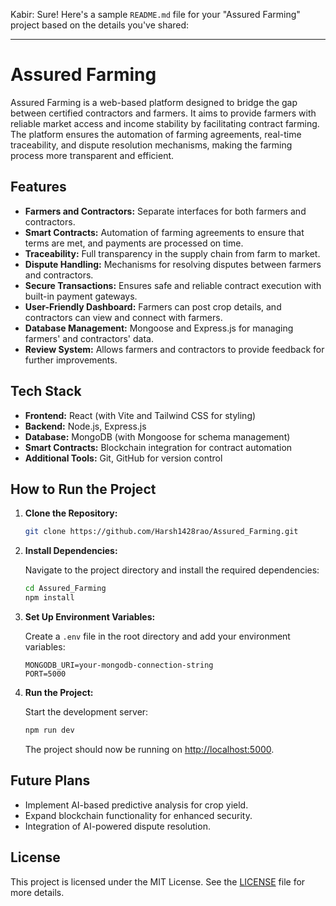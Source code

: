 Kabir: Sure! Here's a sample `README.md` file for your "Assured Farming" project based on the details you've shared:

---

# Assured Farming

Assured Farming is a web-based platform designed to bridge the gap between certified contractors and farmers. It aims to provide farmers with reliable market access and income stability by facilitating contract farming. The platform ensures the automation of farming agreements, real-time traceability, and dispute resolution mechanisms, making the farming process more transparent and efficient.

## Features

- **Farmers and Contractors:** Separate interfaces for both farmers and contractors.
- **Smart Contracts:** Automation of farming agreements to ensure that terms are met, and payments are processed on time.
- **Traceability:** Full transparency in the supply chain from farm to market.
- **Dispute Handling:** Mechanisms for resolving disputes between farmers and contractors.
- **Secure Transactions:** Ensures safe and reliable contract execution with built-in payment gateways.
- **User-Friendly Dashboard:** Farmers can post crop details, and contractors can view and connect with farmers.
- **Database Management:** Mongoose and Express.js for managing farmers' and contractors' data.
- **Review System:** Allows farmers and contractors to provide feedback for further improvements.

## Tech Stack

- **Frontend:** React (with Vite and Tailwind CSS for styling)
- **Backend:** Node.js, Express.js
- **Database:** MongoDB (with Mongoose for schema management)
- **Smart Contracts:** Blockchain integration for contract automation
- **Additional Tools:** Git, GitHub for version control

## How to Run the Project

1. **Clone the Repository:**

   ```bash
   git clone https://github.com/Harsh1428rao/Assured_Farming.git
   ```

2. **Install Dependencies:**

   Navigate to the project directory and install the required dependencies:

   ```bash
   cd Assured_Farming
   npm install
   ```

3. **Set Up Environment Variables:**

   Create a `.env` file in the root directory and add your environment variables:

   ```
   MONGODB_URI=your-mongodb-connection-string
   PORT=5000
   ```

4. **Run the Project:**

   Start the development server:

   ```bash
   npm run dev
   ```

   The project should now be running on [http://localhost:5000](http://localhost:5000).

## Future Plans

- Implement AI-based predictive analysis for crop yield.
- Expand blockchain functionality for enhanced security.
- Integration of AI-powered dispute resolution.

## License

This project is licensed under the MIT License. See the [LICENSE](LICENSE) file for more details.

